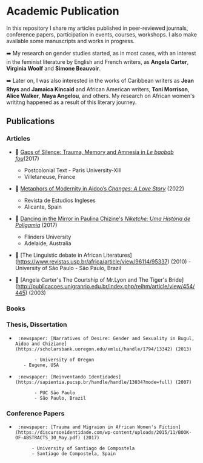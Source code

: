 # Academic Publication

In this repository I share my articles published in peer-reviewed journals, 
conference papers, participation in events, courses, workshops. I also make available some manuscripts and works in progress. 


:arrow_right: My research on gender studies started, as in most cases, with an interest in the feminist literature by English and French writers, as **Angela Carter**, **Virginia Woolf** and **Simone Beauvoir**.

:arrow_right: Later on, I was also interested in the works of Caribbean writers as **Jean Rhys** and **Jamaica Kincaid** and African American writers, **Toni Morrison**, **Alice Walker**, **Maya Angelou**, and others. My research on 
African women's writitng happened as a result of this literary journey. 



## Publications
### Articles
- 	:newspaper: [Gaps of Silence: Trauma, Memory and Amnesia in *Le baobab fou*](https://www.postcolonial.org/index.php/pct/article/viewFile/2165/2086)(2017)
	- Postcolonial Text - Paris University-XIII
	- Villetaneuse, France 
								
- 	:newspaper: [Metaphors of Modernity in Aidoo’s *Changes: A Love Story*](https://rua.ua.es/dspace/bitstream/10045/121345/1/RAEI_2022_36_07.pdf) (2022)
	- Revista de Estudios Ingleses
	- Alicante, Spain
								
								
- 	:newspaper: [Dancing in the Mirror in Paulina Chizine's *Niketche: Uma História de Poligamia*](https://fhrc.flinders.edu.au/transnational/vol9_issue2.html) (2017)
	 - Flinders University 
	 - Adelaide, Australia
	 
 - 	:newspaper: [The Linguistic debate in African Literatures] (https://www.revistas.usp.br/africa/article/view/96114/95337) (2010)
         - University of São Paulo
         - São Paulo, Brazil	

- 	:newspaper: [Angela Carter's The Courtship of Mr.Lyon and The Tiger's Bride] (http://publicacoes.unigranrio.edu.br/index.php/reihm/article/view/454/445) (2003)
	  

### Books

### Thesis, Dissertation

-      :newspaper: [Narratives of Desire: Gender and Sexuality in Bugul, Aidoo and Chiziane](https://scholarsbank.uoregon.edu/xmlui/handle/1794/13342) (2013)

             - University of Oregon
	     - Eugene, USA
	    
-      :newspaper: [Reinventando Identidades](https://sapientia.pucsp.br/handle/handle/13034?mode=full) (2007)

             - PUC São Paulo
             - São Paulo, Brazil         

### Conference Papers

  -      :newspaper: [Trauma and Migraion in African Women's Fiction] (https://discursoeidentidade.com/wp-content/uploads/2015/11/BOOK-OF-ABSTRACTS_30_May.pdf) (2017)
  
              - University of Santiago de Compostela
              - Santiago de Compostela, Spain	


